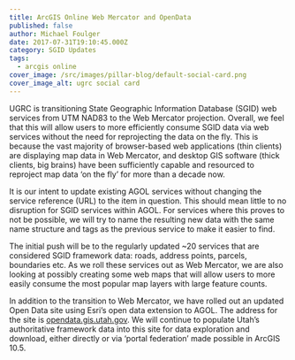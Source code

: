 ```yaml
---
title: ArcGIS Online Web Mercator and OpenData
published: false
author: Michael Foulger
date: 2017-07-31T19:10:45.000Z
category: SGID Updates
tags:
  - arcgis online
cover_image: /src/images/pillar-blog/default-social-card.png
cover_image_alt: ugrc social card
---
```


UGRC is transitioning State Geographic Information Database (SGID) web services from UTM NAD83 to the Web Mercator projection. Overall, we feel that this will allow users to more efficiently consume SGID data via web services without the need for reprojecting the data on the fly. This is because the vast majority of browser-based web applications (thin clients) are displaying map data in Web Mercator, and desktop GIS software (thick clients, big brains) have been sufficiently capable and resourced to reproject map data ‘on the fly’ for more than a decade now.

It is our intent to update existing AGOL services without changing the service reference (URL) to the item in question. This should mean little to no disruption for SGID services within AGOL. For services where this proves to not be possible, we will try to name the resulting new data with the same name structure and tags as the previous service to make it easier to find.

The initial push will be to the regularly updated ~20 services that are considered SGID framework data: roads, address points, parcels, boundaries etc. As we roll these services out as Web Mercator, we are also looking at possibly creating some web maps that will allow users to more easily consume the most popular map layers with large feature counts.

In addition to the transition to Web Mercator, we have rolled out an updated Open Data site using Esri’s open data extension to AGOL. The address for the site is [opendata.gis.utah.gov](https://opendata.gis.utah.gov/). We will continue to populate Utah’s authoritative framework data into this site for data exploration and download, either directly or via ‘portal federation’ made possible in ArcGIS 10.5.
